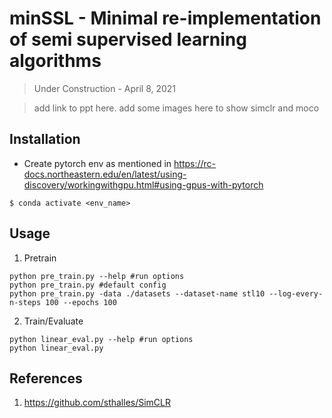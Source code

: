 # minSSL - Minimal re-implementation of semi supervised learning algorithms

> Under Construction - April 8, 2021

> add link to ppt here. add some images here to show simclr and moco


## Installation

* Create pytorch env as mentioned in https://rc-docs.northeastern.edu/en/latest/using-discovery/workingwithgpu.html#using-gpus-with-pytorch
```
$ conda activate <env_name>

```

## Usage

1. Pretrain 
```
python pre_train.py --help #run options
python pre_train.py #default config 
python pre_train.py -data ./datasets --dataset-name stl10 --log-every-n-steps 100 --epochs 100 
```

2. Train/Evaluate 
```
python linear_eval.py --help #run options
python linear_eval.py
```



<!-- 
## Feature Evaluation

Feature evaluation is done using a linear model protocol. 

First, we learned features using SimCLR on the ```STL10 unsupervised``` set. Then, we train a linear classifier on top of the frozen features from SimCLR. The linear model is trained on features extracted from the ```STL10 train``` set and evaluated on the ```STL10 test``` set. 

Check the [![Open In Colab](https://colab.research.google.com/assets/colab-badge.svg)](https://github.com/sthalles/SimCLR/blob/simclr-refactor/feature_eval/mini_batch_logistic_regression_evaluator.ipynb) notebook for reproducibility.

Note that SimCLR benefits from **longer training**.

| Linear Classification      | Dataset | Feature Extractor | Architecture                                                                    | Feature dimensionality | Projection Head dimensionality | Epochs | Top1 % |
|----------------------------|---------|-------------------|---------------------------------------------------------------------------------|------------------------|--------------------------------|--------|--------|
| Logistic Regression (Adam) | STL10   | SimCLR            | [ResNet-18](https://drive.google.com/open?id=14_nH2FkyKbt61cieQDiSbBVNP8-gtwgF) | 512                    | 128                            | 100    | 74.45  |
| Logistic Regression (Adam) | CIFAR10 | SimCLR            | [ResNet-18](https://drive.google.com/open?id=1lc2aoVtrAetGn0PnTkOyFzPCIucOJq7C) | 512                    | 128                            | 100    | 69.82  |
| Logistic Regression (Adam) | STL10   | SimCLR            | [ResNet-50](https://drive.google.com/open?id=1ByTKAUsdm_X7tLcii6oAEl5qFRqRMZSu) | 2048                   | 128                            | 50     | 70.075 | -->




## References
1. https://github.com/sthalles/SimCLR